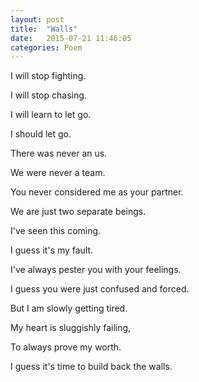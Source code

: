 ```yaml
---
layout: post
title:  "Walls"
date:   2015-07-21 11:46:05
categories: Poem
---
```


I will stop fighting.

I will stop chasing.

I will learn to let go.

I should let go.


There was never an us.

We were never a team.

You never considered me as your partner.

We are just two separate beings.


I've seen this coming.

I  guess it's my fault.

I've always pester you with your feelings.

I guess you were just confused and forced.


But I am slowly getting tired.

My heart is sluggishly failing,

To always prove my worth.

I guess it's time to build back the walls.